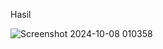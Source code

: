 Hasil

![Screenshot 2024-10-08 010358](https://github.com/user-attachments/assets/f76006d3-e543-4697-a9a0-444049b28879)
